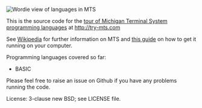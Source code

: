 ![Wordie view of languages in MTS](http://try-mts.com/content/images/2014/11/mts-languages.png)

This is the source code for the
[tour of Michigan Terminal System programming languages](http://try-mts.com/programming-languages-in-mts/)
at http://try-mts.com

See [Wikipedia](http://en.wikipedia.org/wiki/Michigan_Terminal_System)
for further information on MTS and
[this guide](http://try-mts.com/get-up-and-running-with-mts/) on how
to get it running on your computer.

Programming languages covered so far:

* BASIC

Please feel free to raise an issue on Github if you have any problems
running the code.

License: 3-clause new BSD; see LICENSE file.
